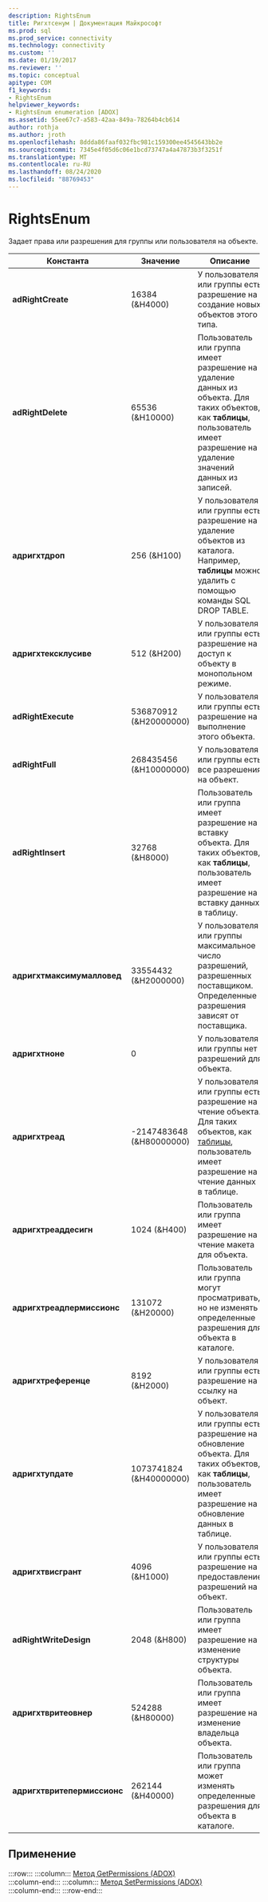 ```yaml
---
description: RightsEnum
title: Ригхтсенум | Документация Майкрософт
ms.prod: sql
ms.prod_service: connectivity
ms.technology: connectivity
ms.custom: ''
ms.date: 01/19/2017
ms.reviewer: ''
ms.topic: conceptual
apitype: COM
f1_keywords:
- RightsEnum
helpviewer_keywords:
- RightsEnum enumeration [ADOX]
ms.assetid: 55ee67c7-a583-42aa-849a-78264b4cb614
author: rothja
ms.author: jroth
ms.openlocfilehash: 8ddda86faaf032fbc981c159300ee4545643bb2e
ms.sourcegitcommit: 7345e4f05d6c06e1bcd73747a4a47873b3f3251f
ms.translationtype: MT
ms.contentlocale: ru-RU
ms.lasthandoff: 08/24/2020
ms.locfileid: "88769453"
---
```

# <a name="rightsenum"></a>RightsEnum
Задает права или разрешения для группы или пользователя на объекте.  
  
|Константа|Значение|Описание|  
|--------------|-----------|-----------------|  
|**adRightCreate**|16384 (&H4000)|У пользователя или группы есть разрешение на создание новых объектов этого типа.|  
|**adRightDelete**|65536 (&H10000)|Пользователь или группа имеет разрешение на удаление данных из объекта. Для таких объектов, как **таблицы**, пользователь имеет разрешение на удаление значений данных из записей.|  
|**адригхтдроп**|256 (&H100)|У пользователя или группы есть разрешение на удаление объектов из каталога. Например, **таблицы** можно удалить с помощью команды SQL DROP TABLE.|  
|**адригхтексклусиве**|512 (&H200)|У пользователя или группы есть разрешение на доступ к объекту в монопольном режиме.|  
|**adRightExecute**|536870912 (&H20000000)|У пользователя или группы есть разрешение на выполнение этого объекта.|  
|**adRightFull**|268435456 (&H10000000)|У пользователя или группы есть все разрешения на объект.|  
|**adRightInsert**|32768 (&H8000)|Пользователь или группа имеет разрешение на вставку объекта. Для таких объектов, как **таблицы**, пользователь имеет разрешение на вставку данных в таблицу.|  
|**адригхтмаксимумалловед**|33554432 (&H2000000)|У пользователя или группы максимальное число разрешений, разрешенных поставщиком. Определенные разрешения зависят от поставщика.|  
|**адригхтноне**|0|У пользователя или группы нет разрешений для объекта.|  
|**адригхтреад**|-2147483648 (&H80000000)|У пользователя или группы есть разрешение на чтение объекта. Для таких объектов, как [таблицы](./table-object-adox.md), пользователь имеет разрешение на чтение данных в таблице.|  
|**адригхтреаддесигн**|1024 (&H400)|Пользователь или группа имеет разрешение на чтение макета для объекта.|  
|**адригхтреадпермиссионс**|131072 (&H20000)|Пользователь или группа могут просматривать, но не изменять определенные разрешения для объекта в каталоге.|  
|**адригхтреференце**|8192 (&H2000)|У пользователя или группы есть разрешение на ссылку на объект.|  
|**адригхтупдате**|1073741824 (&H40000000)|У пользователя или группы есть разрешение на обновление объекта. Для таких объектов, как **таблицы**, пользователь имеет разрешение на обновление данных в таблице.|  
|**адригхтвисгрант**|4096 (&H1000)|У пользователя или группы есть разрешение на предоставление разрешений на объект.|  
|**adRightWriteDesign**|2048 (&H800)|Пользователь или группа имеет разрешение на изменение структуры объекта.|  
|**адригхтвритеовнер**|524288 (&H80000)|Пользователь или группа имеет разрешение на изменение владельца объекта.|  
|**адригхтвритепермиссионс**|262144 (&H40000)|Пользователь или группа может изменять определенные разрешения для объекта в каталоге.|  
  
## <a name="applies-to"></a>Применение  

:::row:::
    :::column:::
        [Метод GetPermissions (ADOX)](./getpermissions-method-adox.md)  
    :::column-end:::
    :::column:::
        [Метод SetPermissions (ADOX)](./setpermissions-method-adox.md)  
    :::column-end:::
:::row-end:::